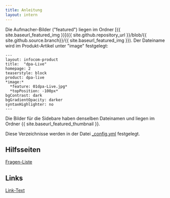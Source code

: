 ```yaml
---
title: Anleitung
layout: intern
---
```

Die Aufmacher-Bilder ("featured") liegen im Ordner [{{ site.baseurl_featured_img }}]({{ site.github.repository_url }}/blob/{{ site.github.source.branch}}/{{ site.baseurl_featured_img }}). Der Dateiname wird im Produkt-Artikel unter "image" festgelegt:

```
---
layout: infocom-product
title:  "dpa-Live"
homepage: 2
teaserstyle: block
product: dpa-live
*image:*
  *feature: 01dpa-Live.jpg*
  *topPosition: -100px*
bgContrast: dark
bgGradientOpacity: darker
syntaxHighlighter: no
---
```

Die Bilder für die Sidebare haben denselben Dateinamen und liegen im Ordner {{ site.baseurl_featured_thumbnail }}.

Diese Verzeichnisse werden in der Datei [_config.yml](https://github.com/martinvirtel/dpa-infocom-faq-website-2/blob/master/_config.yml) festgelegt.


## Hilfsseiten

 [Fragen-Liste](./fragen.html)


## Links

[Link-Text](http://dpa.de)
